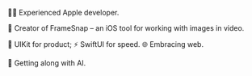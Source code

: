 👨‍💻  Experienced Apple developer.

📱  Creator of FrameSnap – an iOS tool for working with images in video.

🧰  UIKit for product; ⚡  SwiftUI for speed. 🌐  Embracing web.

🤖 Getting along with AI.
